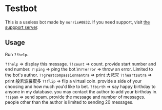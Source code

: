 # Testbot

This is a useless bot made by `morris#0832`. If you need support, visit [the suppport server](https://discord.gg/9hRanxP3z7). 

## Usage

Run `?!help`.

`?!help` => display this message.
`?!count` => count. provide start number and end number.
`?!ping` => ping the bot.\n`?!error` => throw an error. Limited to the bot's author. 
`?!greatcompassionmantra` => print 大悲咒
`?!heartsutra` => print 般若波羅蜜多
`?!flip` => flip a virtual coin. provide a side of your choosing and how much you'd like to bet. 
`?!birth` => say happy birthday to anyone in my database. you may contact the author to add your birthday in.
`?!spam` => send spam. provide the message and number of messages. people other than the author is limited to sending 20 messages.
